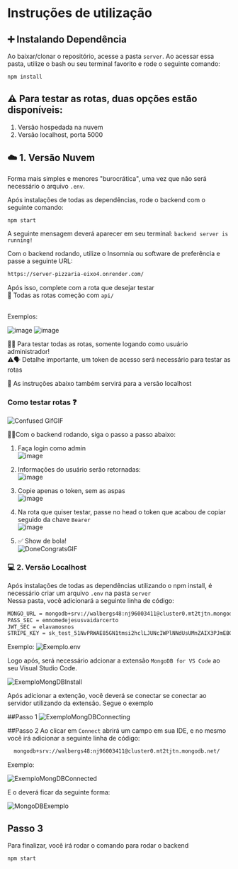 # Instruções de utilização

## ➕ Instalando Dependência
Ao baixar/clonar o repositório, acesse a pasta ```server```.
Ao acessar essa pasta, utilize o bash ou seu terminal favorito e rode o seguinte comando:
```bash
npm install
```


## ⚠️ Para testar as rotas, duas opções estão disponíveis:
1. Versão hospedada na nuvem <br/>
2. Versão localhost, porta 5000

## ☁️ 1. Versão Nuvem
Forma mais simples e menores "burocrática", uma vez que não será necessário o arquivo `.env`.

Após instalações de todas as dependências, rode o backend com o seguinte comando:
```bash
npm start
```

A seguinte mensagem deverá aparecer em seu terminal:
```backend server is running!```

Com o backend rodando, utilize o Insomnia ou software de preferência e passe a seguinte URL: 
```bash
https://server-pizzaria-eixo4.onrender.com/
```

Após isso, complete com a rota que desejar testar <br/>
🚨 Todas as rotas começão com `api/` <br/><br/> 

Exemplos: 

![image](https://github.com/ICEI-PUC-Minas-PMV-ADS/pmv-ads-2023-2-e4-proj-infra-t4-pizzaria/assets/103972585/ad36c91d-b46a-440d-a3da-5e19a5945155)
![image](https://github.com/ICEI-PUC-Minas-PMV-ADS/pmv-ads-2023-2-e4-proj-infra-t4-pizzaria/assets/103972585/d74d6206-bdf3-4c99-ab37-934024454dcc)

🚨🚨 Para testar todas as rotas, somente logando como usuário administrador! <br/>
⚠️🗣️ Detalhe importante, um token de acesso será necessário para testar as rotas <br/>

📝 As instruções abaixo também servirá para a versão localhost

### Como testar rotas ❓
![Confused GifGIF](https://github.com/ICEI-PUC-Minas-PMV-ADS/pmv-ads-2023-2-e4-proj-infra-t4-pizzaria/assets/103972585/863fab21-055d-4473-b2e1-0497fd6bb214)

🚶‍♂️Com o backend rodando, siga o passo a passo abaixo:
1. Faça login como admin <br/>
![image](https://github.com/ICEI-PUC-Minas-PMV-ADS/pmv-ads-2023-2-e4-proj-infra-t4-pizzaria/assets/103972585/a2e90eb7-96e6-4c60-9cb5-29e728dd2092)

2. Informações do usuário serão retornadas: <br/>
![image](https://github.com/ICEI-PUC-Minas-PMV-ADS/pmv-ads-2023-2-e4-proj-infra-t4-pizzaria/assets/103972585/30988ce4-ed1a-44f8-985d-0bcd38958d35)

3. Copie apenas o token, sem as aspas <br/>
![image](https://github.com/ICEI-PUC-Minas-PMV-ADS/pmv-ads-2023-2-e4-proj-infra-t4-pizzaria/assets/103972585/5a7236e4-bc8b-4f5a-bb02-cc65e83d1ca0)

4. Na rota que quiser testar, passe no head o token que acabou de copiar seguido da chave `Bearer` <br/>
![image](https://github.com/ICEI-PUC-Minas-PMV-ADS/pmv-ads-2023-2-e4-proj-infra-t4-pizzaria/assets/103972585/1c5c4006-8a3d-42fd-93cf-1a4826ffce13)

5. ✅ Show de bola! <br/>
![DoneCongratsGIF](https://github.com/ICEI-PUC-Minas-PMV-ADS/pmv-ads-2023-2-e4-proj-infra-t4-pizzaria/assets/103972585/1eda1863-90d1-493e-88de-137ec743d7c9)












### 💻 2. Versão Localhost 

Após instalações de todas as dependências utilizando o npm install, é necessário criar um arquivo ```.env``` na pasta ```server```<br>
Nessa pasta, você adicionará a seguinte linha de código:

```bash
MONGO_URL = mongodb+srv://walbergs48:nj96003411@cluster0.mt2tjtn.mongodb.net/
PASS_SEC = emnomedejesusvaidarcerto
JWT_SEC = elavamosnos
STRIPE_KEY = sk_test_51NvPRWAE85GN1tmsi2hclLJUNcIWPlNNdUsUMnZAIX3PJmEBGj0eFvRPRV4Emc2x6a3FBZul58l7pDTQ0rOXEjHf00dOfiFkYg
```
Exemplo: 
![Exemplo.env]()


Logo após, será necessário adcionar a extensão ```MongoDB for VS Code``` ao seu Visual Studio Code.

![ExemploMongDBInstall]()


Após adicionar a extenção, você deverá se conectar se conectar ao servidor utilizando da extensão.
Segue o exemplo

##Passo 1
![ExemploMongDBConnecting]()


##Passo 2
Ao clicar em ```Connect``` abrirá um campo em sua IDE, e no mesmo você irá adicionar a seguinte linha de código:
```bash
  mongodb+srv://walbergs48:nj96003411@cluster0.mt2tjtn.mongodb.net/
```

Exemplo:

![ExemploMongDBConnected]()

E o deverá ficar da seguinte forma:

![MongoDBExemplo]()


## Passo 3

Para finalizar, você irá rodar o comando para rodar o backend
```bash
npm start
``` 




